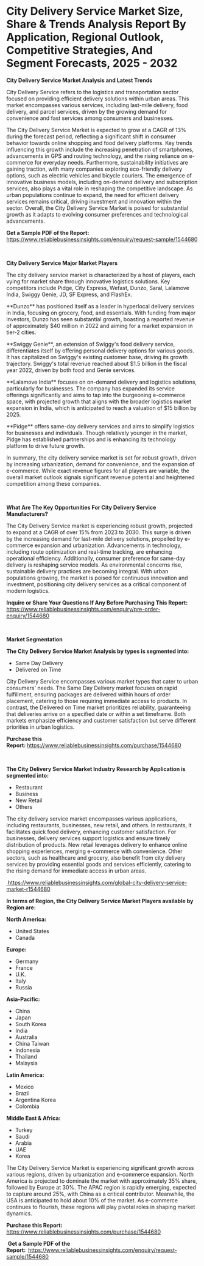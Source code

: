 <p><h1>City Delivery Service Market Size, Share & Trends Analysis Report By Application, Regional Outlook, Competitive Strategies, And Segment Forecasts, 2025 - 2032</h1></p><p><strong>City Delivery Service Market Analysis and Latest Trends</strong></p>
<p><p>City Delivery Service refers to the logistics and transportation sector focused on providing efficient delivery solutions within urban areas. This market encompasses various services, including last-mile delivery, food delivery, and parcel services, driven by the growing demand for convenience and fast services among consumers and businesses.</p><p>The City Delivery Service Market is expected to grow at a CAGR of 13% during the forecast period, reflecting a significant shift in consumer behavior towards online shopping and food delivery platforms. Key trends influencing this growth include the increasing penetration of smartphones, advancements in GPS and routing technology, and the rising reliance on e-commerce for everyday needs. Furthermore, sustainability initiatives are gaining traction, with many companies exploring eco-friendly delivery options, such as electric vehicles and bicycle couriers. The emergence of innovative business models, including on-demand delivery and subscription services, also plays a vital role in reshaping the competitive landscape. As urban populations continue to expand, the need for efficient delivery services remains critical, driving investment and innovation within the sector. Overall, the City Delivery Service Market is poised for substantial growth as it adapts to evolving consumer preferences and technological advancements.</p></p>
<p><strong>Get a Sample PDF of the Report:&nbsp;</strong> <a href="https://www.reliablebusinessinsights.com/enquiry/request-sample/1544680?utm_campaign=3129&utm_medium=2&utm_source=Github&utm_content=ia&utm_term=20042025&utm_id=city-delivery-service">https://www.reliablebusinessinsights.com/enquiry/request-sample/1544680</a></p>
<p>&nbsp;</p>
<p><strong>City Delivery Service Major Market Players</strong></p>
<p><p>The city delivery service market is characterized by a host of players, each vying for market share through innovative logistics solutions. Key competitors include Pidge, City Express, Wefast, Dunzo, Saral, Lalamove India, Swiggy Genie, JD, SF Express, and FlashEx.</p><p>**Dunzo** has positioned itself as a leader in hyperlocal delivery services in India, focusing on grocery, food, and essentials. With funding from major investors, Dunzo has seen substantial growth, boasting a reported revenue of approximately $40 million in 2022 and aiming for a market expansion in tier-2 cities.</p><p>**Swiggy Genie**, an extension of Swiggy's food delivery service, differentiates itself by offering personal delivery options for various goods. It has capitalized on Swiggy's existing customer base, driving its growth trajectory. Swiggy's total revenue reached about $1.5 billion in the fiscal year 2022, driven by both food and Genie services.</p><p>**Lalamove India** focuses on on-demand delivery and logistics solutions, particularly for businesses. The company has expanded its service offerings significantly and aims to tap into the burgeoning e-commerce space, with projected growth that aligns with the broader logistics market expansion in India, which is anticipated to reach a valuation of $15 billion by 2025.</p><p>**Pidge** offers same-day delivery services and aims to simplify logistics for businesses and individuals. Though relatively younger in the market, Pidge has established partnerships and is enhancing its technology platform to drive future growth.</p><p>In summary, the city delivery service market is set for robust growth, driven by increasing urbanization, demand for convenience, and the expansion of e-commerce. While exact revenue figures for all players are variable, the overall market outlook signals significant revenue potential and heightened competition among these companies.</p></p>
<p>&nbsp;</p>
<p><strong>What Are The Key Opportunities For City Delivery Service Manufacturers?</strong></p>
<p><p>The City Delivery Service market is experiencing robust growth, projected to expand at a CAGR of over 15% from 2023 to 2030. This surge is driven by the increasing demand for last-mile delivery solutions, propelled by e-commerce expansion and urbanization. Advancements in technology, including route optimization and real-time tracking, are enhancing operational efficiency. Additionally, consumer preference for same-day delivery is reshaping service models. As environmental concerns rise, sustainable delivery practices are becoming integral. With urban populations growing, the market is poised for continuous innovation and investment, positioning city delivery services as a critical component of modern logistics.</p></p>
<p><strong>Inquire or Share Your Questions If Any Before Purchasing This Report:</strong> <a href="https://www.reliablebusinessinsights.com/enquiry/pre-order-enquiry/1544680?utm_campaign=3129&utm_medium=2&utm_source=Github&utm_content=ia&utm_term=20042025&utm_id=city-delivery-service">https://www.reliablebusinessinsights.com/enquiry/pre-order-enquiry/1544680</a></p>
<p>&nbsp;</p>
<p><strong>Market Segmentation</strong></p>
<p><strong>The City Delivery Service Market Analysis by types is segmented into:</strong></p>
<p><ul><li>Same Day Delivery</li><li>Delivered on Time</li></ul></p>
<p><p>City Delivery Service encompasses various market types that cater to urban consumers' needs. The Same Day Delivery market focuses on rapid fulfillment, ensuring packages are delivered within hours of order placement, catering to those requiring immediate access to products. In contrast, the Delivered on Time market prioritizes reliability, guaranteeing that deliveries arrive on a specified date or within a set timeframe. Both markets emphasize efficiency and customer satisfaction but serve different priorities in urban logistics.</p></p>
<p><strong>Purchase this Report:&nbsp;</strong><a href="https://www.reliablebusinessinsights.com/purchase/1544680?utm_campaign=3129&utm_medium=2&utm_source=Github&utm_content=ia&utm_term=20042025&utm_id=city-delivery-service">https://www.reliablebusinessinsights.com/purchase/1544680</a></p>
<p>&nbsp;</p>
<p><strong>The City Delivery Service Market Industry Research by Application is segmented into:</strong></p>
<p><ul><li>Restaurant</li><li>Business</li><li>New Retail</li><li>Others</li></ul></p>
<p><p>The city delivery service market encompasses various applications, including restaurants, businesses, new retail, and others. In restaurants, it facilitates quick food delivery, enhancing customer satisfaction. For businesses, delivery services support logistics and ensure timely distribution of products. New retail leverages delivery to enhance online shopping experiences, merging e-commerce with convenience. Other sectors, such as healthcare and grocery, also benefit from city delivery services by providing essential goods and services efficiently, catering to the rising demand for immediate access in urban areas.</p></p>
<p><a href="https://www.reliablebusinessinsights.com/global-city-delivery-service-market-r1544680?utm_campaign=3129&utm_medium=2&utm_source=Github&utm_content=ia&utm_term=20042025&utm_id=city-delivery-service">&nbsp;https://www.reliablebusinessinsights.com/global-city-delivery-service-market-r1544680</a></p>
<p><strong>In terms of Region, the City Delivery Service Market Players available by Region are:</strong></p>
<p>
    <p> <strong> North America: </strong>
        <ul>
            <li>United States</li>
            <li>Canada</li>
        </ul>
        </p> 
    <p> <strong> Europe: </strong>
        <ul>
            <li>Germany</li>
            <li>France</li>
            <li>U.K.</li>
            <li>Italy</li>
            <li>Russia</li>
        </ul>
        </p> 
    <p> <strong> Asia-Pacific: </strong>
        <ul>
            <li>China</li>
            <li>Japan</li>
            <li>South Korea</li>
            <li>India</li>
            <li>Australia</li>
            <li>China Taiwan</li>
            <li>Indonesia</li>
            <li>Thailand</li>
            <li>Malaysia</li>
        </ul>
        </p> 
    <p> <strong> Latin America: </strong>
        <ul>
            <li>Mexico</li>
            <li>Brazil</li>
            <li>Argentina Korea</li>
            <li>Colombia</li>
        </ul>
        </p> 
    <p> <strong> Middle East & Africa: </strong>
        <ul>
            <li>Turkey</li>
            <li>Saudi</li>
            <li>Arabia</li>
            <li>UAE</li>
            <li>Korea</li>
        </ul>
    </p>
    </p>
<p><p>The City Delivery Service Market is experiencing significant growth across various regions, driven by urbanization and e-commerce expansion. North America is projected to dominate the market with approximately 35% share, followed by Europe at 30%. The APAC region is rapidly emerging, expected to capture around 25%, with China as a critical contributor. Meanwhile, the USA is anticipated to hold about 10% of the market. As e-commerce continues to flourish, these regions will play pivotal roles in shaping market dynamics.</p></p>
<p><strong>Purchase this Report: </strong><a href="https://www.reliablebusinessinsights.com/purchase/1544680?utm_campaign=3129&utm_medium=2&utm_source=Github&utm_content=ia&utm_term=20042025&utm_id=city-delivery-service">https://www.reliablebusinessinsights.com/purchase/1544680</a></p>
<p>&nbsp;<strong>Get a Sample PDF of the Report:&nbsp;&nbsp;</strong><a href="https://www.reliablebusinessinsights.com/enquiry/request-sample/1544680?utm_campaign=3129&utm_medium=2&utm_source=Github&utm_content=ia&utm_term=20042025&utm_id=city-delivery-service">https://www.reliablebusinessinsights.com/enquiry/request-sample/1544680</a></p>
<p><strong></strong></p>
<p><p></p><p></p><p></p></p>
